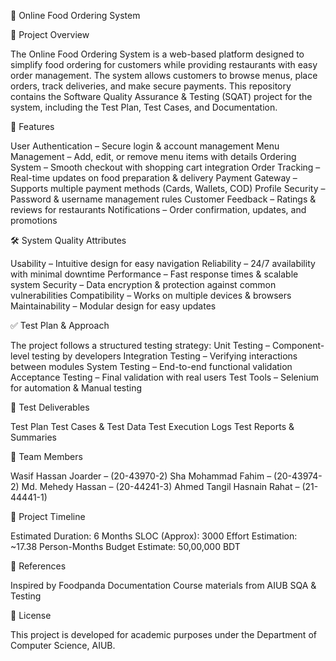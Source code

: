 🍔 Online Food Ordering System

📌 Project Overview

The Online Food Ordering System is a web-based platform designed to simplify food ordering for customers while providing restaurants with easy order management. The system allows customers to browse menus, place orders, track deliveries, and make secure payments.
This repository contains the Software Quality Assurance & Testing (SQAT) project for the system, including the Test Plan, Test Cases, and Documentation.

🚀 Features

User Authentication – Secure login & account management
Menu Management – Add, edit, or remove menu items with details
Ordering System – Smooth checkout with shopping cart integration
Order Tracking – Real-time updates on food preparation & delivery
Payment Gateway – Supports multiple payment methods (Cards, Wallets, COD)
Profile Security – Password & username management rules
Customer Feedback – Ratings & reviews for restaurants
Notifications – Order confirmation, updates, and promotions

🛠️ System Quality Attributes

Usability – Intuitive design for easy navigation
Reliability – 24/7 availability with minimal downtime
Performance – Fast response times & scalable system
Security – Data encryption & protection against common vulnerabilities
Compatibility – Works on multiple devices & browsers
Maintainability – Modular design for easy updates

✅ Test Plan & Approach

The project follows a structured testing strategy:
Unit Testing – Component-level testing by developers
Integration Testing – Verifying interactions between modules
System Testing – End-to-end functional validation
Acceptance Testing – Final validation with real users
Test Tools – Selenium for automation & Manual testing

🧪 Test Deliverables

Test Plan
Test Cases & Test Data
Test Execution Logs
Test Reports & Summaries

👥 Team Members

Wasif Hassan Joarder – (20-43970-2)
Sha Mohammad Fahim – (20-43974-2)
Md. Mehedy Hassan – (20-44241-3)
Ahmed Tangil Hasnain Rahat – (21-44441-1)

📅 Project Timeline

Estimated Duration: 6 Months
SLOC (Approx): 3000
Effort Estimation: ~17.38 Person-Months
Budget Estimate: 50,00,000 BDT

📄 References

Inspired by Foodpanda Documentation
Course materials from AIUB SQA & Testing

📜 License

This project is developed for academic purposes under the Department of Computer Science, AIUB.
